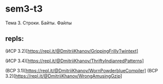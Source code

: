 # sem3-t3
Тема 3. Строки. Байты. Файлы


## repls:

(ИСР 3.2)[https://repl.it/@DmitriiKhanov/GrippingFrillyTwintext]

(ИСР 3.4)[https://repl.it/@DmitriiKhanov/ThriftyIndianredPatterns]

(ВСР 3.1)[https://repl.it/@DmitriiKhanov/WornPowderblueCompiler]
(ВСР 3.2)[https://repl.it/@DmitriiKhanov/WrongAmusingGzip]
